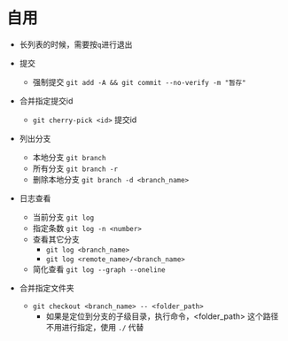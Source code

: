
# 自用

- 长列表的时候，需要按`q`进行退出

- 提交
	- 强制提交 `git add -A && git commit --no-verify -m "暂存"`
- 合并指定提交id
    - `git cherry-pick <id>` 提交id
- 列出分支
    - 本地分支 `git branch`
    - 所有分支 `git branch -r`
    - 删除本地分支 `git branch -d <branch_name>`
- 日志查看
    - 当前分支 `git log`
    - 指定条数 `git log -n <number>`
    - 查看其它分支
        - `git log <branch_name>`
        - `git log <remote_name>/<branch_name>`
    - 简化查看 `git log --graph --oneline`
- 合并指定文件夹
    - `git checkout <branch_name> -- <folder_path>`
        - 如果是定位到分支的子级目录，执行命令，<folder_path> 这个路径不用进行指定，使用 `./` 代替

